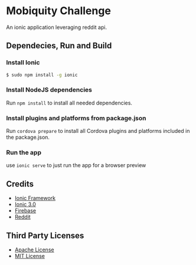 # Mobiquity Challenge
An ionic application leveraging reddit api.

## Dependecies, Run and Build

### Install Ionic 
```bash
$ sudo npm install -g ionic
```

### Install NodeJS dependencies
Run `npm install` to install all needed dependencies.

### Install plugins and platforms from package.json
Run `cordova prepare` to install all Cordova plugins and platforms included in the package.json.

### Run the app
use `ionic serve` to just run the app for a browser preview

## Credits

* [Ionic Framework](http://ionicframework.com/)
* [Ionic 3.0](http://ionic.io/)
* [Firebase](https://firebase.google.com/)
* [Reddit](https://www.reddit.com/)

## Third Party Licenses
* [Apache License](http://www.apache.org/licenses/)
* [MIT License](https://opensource.org/licenses/MIT)
